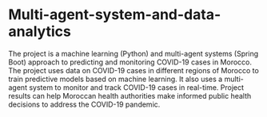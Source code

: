 # Multi-agent-system-and-data-analytics

The project is a machine learning (Python) and multi-agent systems (Spring Boot) approach to predicting and monitoring COVID-19 cases in Morocco. The project uses data on COVID-19 cases in different regions of Morocco to train predictive models based on machine learning. It also uses a multi-agent system to monitor and track COVID-19 cases in real-time. Project results can help Moroccan health authorities make informed public health decisions to address the COVID-19 pandemic.
